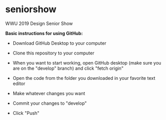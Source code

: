 # seniorshow
WWU 2019 Design Senior Show

**Basic instructions for using GitHub:**
* Download GitHub Desktop to your computer
* Clone this repository to your computer

* When you want to start working, open GitHub desktop (make sure you are on the "develop" branch) and click "fetch origin"
* Open the code from the folder you downloaded in your favorite text editor
* Make whatever changes you want
* Commit your changes to "develop"
* Click "Push"
